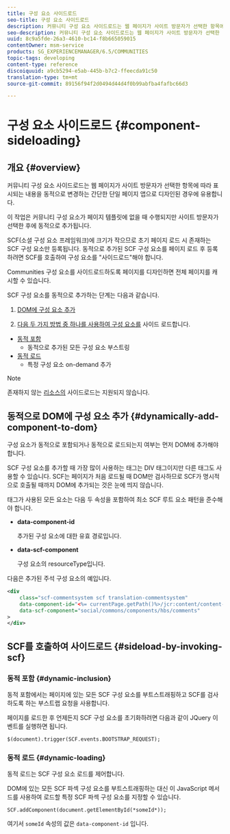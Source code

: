 ```yaml
---
title: 구성 요소 사이드로드
seo-title: 구성 요소 사이드로드
description: 커뮤니티 구성 요소 사이드로드는 웹 페이지가 사이트 방문자가 선택한 항목에 따라 표시되는 내용을 동적으로 변경하는 간단한 단일 페이지 앱으로 디자인된 경우에 유용합니다
seo-description: 커뮤니티 구성 요소 사이드로드는 웹 페이지가 사이트 방문자가 선택한 항목에 따라 표시되는 내용을 동적으로 변경하는 간단한 단일 페이지 앱으로 디자인된 경우에 유용합니다
uuid: 8c9a5fde-26a3-4610-bc14-f8b665059015
contentOwner: msm-service
products: SG_EXPERIENCEMANAGER/6.5/COMMUNITIES
topic-tags: developing
content-type: reference
discoiquuid: a9cb5294-e5ab-445b-b7c2-ffeecda91c50
translation-type: tm+mt
source-git-commit: 89156f94f2d0494d44d4f0b99abfba4fafbc66d3

---
```



# 구성 요소 사이드로드 {#component-sideloading}

## 개요 {#overview}

커뮤니티 구성 요소 사이드로드는 웹 페이지가 사이트 방문자가 선택한 항목에 따라 표시되는 내용을 동적으로 변경하는 간단한 단일 페이지 앱으로 디자인된 경우에 유용합니다.

이 작업은 커뮤니티 구성 요소가 페이지 템플릿에 없을 때 수행되지만 사이트 방문자가 선택한 후에 동적으로 추가됩니다.

SCF(소셜 구성 요소 프레임워크)에 크기가 작으므로 초기 페이지 로드 시 존재하는 SCF 구성 요소만 등록됩니다. 동적으로 추가된 SCF 구성 요소를 페이지 로드 후 등록하려면 SCF를 호출하여 구성 요소를 &quot;사이드로드&quot;해야 합니다.

Communities 구성 요소를 사이드로드하도록 페이지를 디자인하면 전체 페이지를 캐시할 수 있습니다.

SCF 구성 요소를 동적으로 추가하는 단계는 다음과 같습니다.

1. [DOM에 구성 요소 추가](#dynamically-add-component-to-dom)

1. [다음 두 가지 방법 중 하나를 사용하여 구성 요소를](#sideload-by-invoking-scf) 사이드 로드합니다.

* [동적 포함](#dynamic-inclusion)
   * 동적으로 추가된 모든 구성 요소 부스트링
* [동적 로드](#dynamic-loading)
   * 특정 구성 요소 on-demand 추가

>[!NOTE]
>
>존재하지 않는 [리소스의](scf.md#add-or-include-a-communities-component) 사이드로드는 지원되지 않습니다.


## 동적으로 DOM에 구성 요소 추가 {#dynamically-add-component-to-dom}

구성 요소가 동적으로 포함되거나 동적으로 로드되는지 여부는 먼저 DOM에 추가해야 합니다.

SCF 구성 요소를 추가할 때 가장 많이 사용하는 태그는 DIV 태그이지만 다른 태그도 사용할 수 있습니다. SCF는 페이지가 처음 로드될 때 DOM만 검사하므로 SCF가 명시적으로 호출될 때까지 DOM에 추가되는 것은 눈에 띄지 않습니다.

태그가 사용된 모든 요소는 다음 두 속성을 포함하여 최소 SCF 루트 요소 패턴을 준수해야 합니다.

* **data-component-id**

   추가된 구성 요소에 대한 유효 경로입니다.

* **data-scf-component**

   구성 요소의 resourceType입니다.

다음은 추가된 주석 구성 요소의 예입니다.

```xml
<div
    class="scf-commentsystem scf translation-commentsystem"
    data-component-id="<%= currentPage.getPath()%>/jcr:content/content-left/comments"
    data-scf-component="social/commons/components/hbs/comments"
>
</div>
```

## SCF를 호출하여 사이드로드 {#sideload-by-invoking-scf}

### 동적 포함 {#dynamic-inclusion}

동적 포함에서는 페이지에 있는 모든 SCF 구성 요소를 부트스트래핑하고 SCF를 검사하도록 하는 부스트랩 요청을 사용합니다.

페이지를 로드한 후 언제든지 SCF 구성 요소를 초기화하려면 다음과 같이 JQuery 이벤트를 실행하면 됩니다.

`$(document).trigger(SCF.events.BOOTSTRAP_REQUEST);`

### 동적 로드 {#dynamic-loading}

동적 로드는 SCF 구성 요소 로드를 제어합니다.

DOM에 있는 모든 SCF 파섹 구성 요소를 부트스트래핑하는 대신 이 JavaScript 메서드를 사용하여 로드할 특정 SCF 파섹 구성 요소를 지정할 수 있습니다.

`SCF.addComponent(document.getElementById(*someId*));`

여기서 `someId` 속성의 값은 `data-component-id` 입니다.
